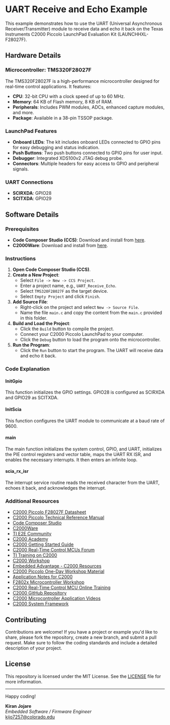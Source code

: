 # UART Receive and Echo Example

This example demonstrates how to use the UART (Universal Asynchronous Receiver/Transmitter) module to receive data and echo it back on the Texas Instruments C2000 Piccolo LaunchPad Evaluation Kit (LAUNCHHXL-F28027F).

## Hardware Details

### Microcontroller: TMS320F28027F

The TMS320F28027F is a high-performance microcontroller designed for real-time control applications. It features:
- **CPU**: 32-bit CPU with a clock speed of up to 60 MHz.
- **Memory**: 64 KB of Flash memory, 8 KB of RAM.
- **Peripherals**: Includes PWM modules, ADCs, enhanced capture modules, and more.
- **Package**: Available in a 38-pin TSSOP package.

### LaunchPad Features
- **Onboard LEDs**: The kit includes onboard LEDs connected to GPIO pins for easy debugging and status indication.
- **Push Buttons**: Two push buttons connected to GPIO pins for user input.
- **Debugger**: Integrated XDS100v2 JTAG debug probe.
- **Connectors**: Multiple headers for easy access to GPIO and peripheral signals.

### UART Connections
- **SCIRXDA**: GPIO28
- **SCITXDA**: GPIO29

## Software Details

### Prerequisites
- **Code Composer Studio (CCS)**: Download and install from [here](https://www.ti.com/tool/CCSTUDIO).
- **C2000Ware**: Download and install from [here](https://www.ti.com/tool/C2000WARE).

### Instructions

1. **Open Code Composer Studio (CCS)**.
2. **Create a New Project**:
    - Select `File -> New -> CCS Project`.
    - Enter a project name, e.g., `UART_Receive_Echo`.
    - Select `TMS320F28027F` as the target device.
    - Select `Empty Project` and click `Finish`.
3. **Add Source File**:
    - Right-click on the project and select `New -> Source File`.
    - Name the file `main.c` and copy the content from the `main.c` provided in this folder.
4. **Build and Load the Project**:
    - Click the `Build` button to compile the project.
    - Connect your C2000 Piccolo LaunchPad to your computer.
    - Click the `Debug` button to load the program onto the microcontroller.
5. **Run the Program**:
    - Click the `Run` button to start the program. The UART will receive data and echo it back.

### Code Explanation

#### InitGpio
This function initializes the GPIO settings. GPIO28 is configured as SCIRXDA and GPIO29 as SCITXDA.

#### InitScia
This function configures the UART module to communicate at a baud rate of 9600.

#### main
The main function initializes the system control, GPIO, and UART, initializes the PIE control registers and vector table, maps the UART RX ISR, and enables the necessary interrupts. It then enters an infinite loop.

#### scia_rx_isr
The interrupt service routine reads the received character from the UART, echoes it back, and acknowledges the interrupt.

### Additional Resources
- [C2000 Piccolo F28027F Datasheet](https://www.ti.com/lit/ds/symlink/tms320f28027.pdf)
- [C2000 Piccolo Technical Reference Manual](https://www.ti.com/lit/ug/spruh18g/spruh18g.pdf)
- [Code Composer Studio](https://www.ti.com/tool/CCSTUDIO)
- [C2000Ware](https://www.ti.com/tool/C2000WARE)
- [TI E2E Community](https://e2e.ti.com/)
- [C2000 Academy](https://dev.ti.com/tirex/explore/node?node=ACVoMPn4X0iwIj0-VfT0HQ__FUz-xrs__LATEST)
- [C2000 Getting Started Guide](https://www.ti.com/lit/an/spracg5/spracg5.pdf)
- [C2000 Real-Time Control MCUs Forum](https://e2e.ti.com/support/microcontrollers/c2000/f/171)
- [TI Training on C2000](https://training.ti.com/c2000-real-time-mcus)
- [C2000 Workshop](https://software-dl.ti.com/trainingTTO/trainingTTO_public_sw/C2000%20Piccolo%20One-Day%20Workshop.pdf)
- [Embedded Advantage - C2000 Resources](https://www.embeddedadvantage.com/c2000)
- [C2000 Piccolo One-Day Workshop Material](https://software-dl.ti.com/trainingTTO/trainingTTO_public_sw/C2000%20Piccolo%20One-Day%20Workshop.zip)
- [Application Notes for C2000](https://www.ti.com/microcontrollers-mcus-processors/microcontrollers/c2000-real-time-control-mcus/products.html#p2794=F28027&view=appnotes)
- [F2802x Microcontroller Workshop](http://processors.wiki.ti.com/images/c/c7/F2802x_Microcontroller_Workshop.pdf)
- [C2000 Real-Time Control MCU Online Training](https://training.ti.com/c2000-real-time-mcus?context=1137707-1137705)
- [C2000 GitHub Repository](https://github.com/TexasInstruments/c2000ware)
- [C2000 Microcontroller Application Videos](https://www.youtube.com/playlist?list=PLISmVLHAZbTOgUeZb-0dd1ecM4p0T5r-b)
- [C2000 System Framework](https://www.ti.com/tool/C2000-SYSFW)

## Contributing
Contributions are welcome! If you have a project or example you'd like to share, please fork the repository, create a new branch, and submit a pull request. Make sure to follow the coding standards and include a detailed description of your project.

## License
This repository is licensed under the MIT License. See the [LICENSE](LICENSE) file for more information.

---

Happy coding!

**Kiran Jojare**  
*Embedded Software / Firmware Engineer*  
kijo7257@colorado.edu

